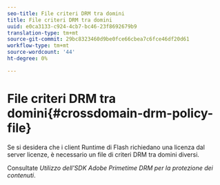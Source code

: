 ```yaml
---
seo-title: File criteri DRM tra domini
title: File criteri DRM tra domini
uuid: e0ca3133-c924-4cb7-bc46-23f8692679b9
translation-type: tm+mt
source-git-commit: 29bc8323460d9be0fce66cbea7c6fce46df20d61
workflow-type: tm+mt
source-wordcount: '44'
ht-degree: 0%

---
```



# File criteri DRM tra domini{#crossdomain-drm-policy-file}

Se si desidera che i client Runtime di Flash richiedano una licenza dal server licenze, è necessario un file di criteri DRM tra domini diversi.

Consultate *Utilizzo dell&#39;SDK  Adobe Primetime DRM per la protezione dei contenuti*.
